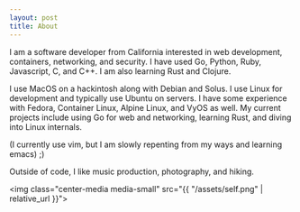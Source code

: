 ```yaml
---
layout: post
title: About
---
```


I am a software developer from California interested in web development, containers, networking, and security. I have used Go, Python, Ruby, Javascript, C, and C++. I am also learning Rust and Clojure.

I use MacOS on a hackintosh along with Debian and Solus. I use Linux for development and typically use Ubuntu on servers. I have some experience with Fedora, Container Linux, Alpine Linux, and VyOS as well. My current projects include using Go for web and networking, learning Rust, and diving into Linux internals.

(I currently use vim, but I am slowly repenting from my ways and learning emacs) ;)

Outside of code, I like music production, photography, and hiking.

<img class="center-media media-small" src="{{ "/assets/self.png" | relative_url
}}">
